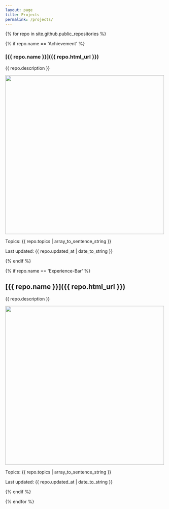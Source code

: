 ```yaml
---
layout: page
title: Projects
permalink: /projects/
---
```


{% for repo in site.github.public_repositories %}

{% if repo.name == 'Achievement' %}

### [{{ repo.name }}]({{ repo.html_url }})

{{ repo.description }}

<image src="../image/project/achievement_demo.gif" width=500/>

Topics: {{ repo.topics | array_to_sentence_string }}

Last updated: {{ repo.updated_at | date_to_string }}

{% endif %}

{% if repo.name == 'Experience-Bar' %}

## [{{ repo.name }}]({{ repo.html_url }})

{{ repo.description }}

<image src="../image/project/expbar_demo.gif" width=500/>

Topics: {{ repo.topics | array_to_sentence_string }}

Last updated: {{ repo.updated_at | date_to_string }}

{% endif %}

{% endfor %}
